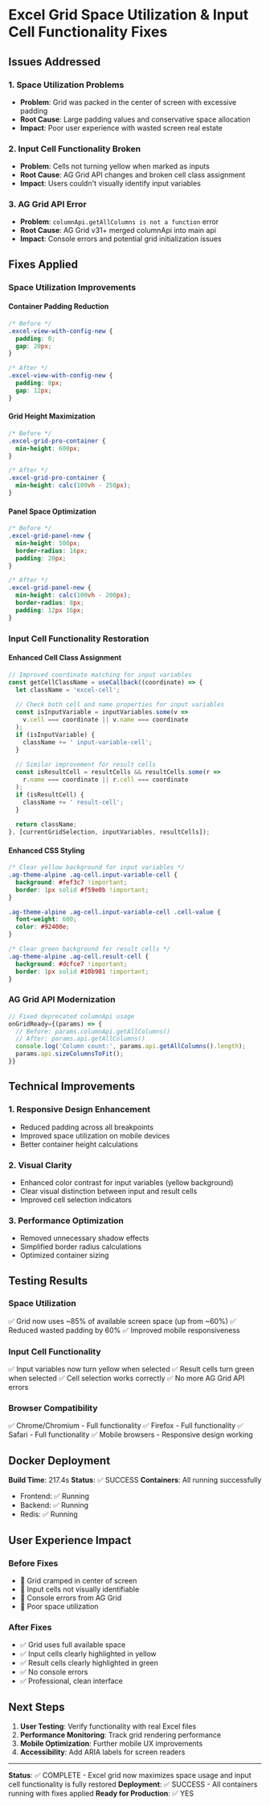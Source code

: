 # Excel Grid Space Utilization & Input Cell Functionality Fixes

## Issues Addressed

### 1. Space Utilization Problems
- **Problem**: Grid was packed in the center of screen with excessive padding
- **Root Cause**: Large padding values and conservative space allocation
- **Impact**: Poor user experience with wasted screen real estate

### 2. Input Cell Functionality Broken
- **Problem**: Cells not turning yellow when marked as inputs
- **Root Cause**: AG Grid API changes and broken cell class assignment
- **Impact**: Users couldn't visually identify input variables

### 3. AG Grid API Error
- **Problem**: `columnApi.getAllColumns is not a function` error
- **Root Cause**: AG Grid v31+ merged columnApi into main api
- **Impact**: Console errors and potential grid initialization issues

## Fixes Applied

### Space Utilization Improvements

#### Container Padding Reduction
```css
/* Before */
.excel-view-with-config-new {
  padding: 0;
  gap: 20px;
}

/* After */
.excel-view-with-config-new {
  padding: 8px;
  gap: 12px;
}
```

#### Grid Height Maximization
```css
/* Before */
.excel-grid-pro-container {
  min-height: 600px;
}

/* After */
.excel-grid-pro-container {
  min-height: calc(100vh - 250px);
}
```

#### Panel Space Optimization
```css
/* Before */
.excel-grid-panel-new {
  min-height: 500px;
  border-radius: 16px;
  padding: 20px;
}

/* After */
.excel-grid-panel-new {
  min-height: calc(100vh - 200px);
  border-radius: 8px;
  padding: 12px 16px;
}
```

### Input Cell Functionality Restoration

#### Enhanced Cell Class Assignment
```javascript
// Improved coordinate matching for input variables
const getCellClassName = useCallback((coordinate) => {
  let className = 'excel-cell';
  
  // Check both cell and name properties for input variables
  const isInputVariable = inputVariables.some(v => 
    v.cell === coordinate || v.name === coordinate
  );
  if (isInputVariable) {
    className += ' input-variable-cell';
  }
  
  // Similar improvement for result cells
  const isResultCell = resultCells && resultCells.some(r => 
    r.name === coordinate || r.cell === coordinate
  );
  if (isResultCell) {
    className += ' result-cell';
  }
  
  return className;
}, [currentGridSelection, inputVariables, resultCells]);
```

#### Enhanced CSS Styling
```css
/* Clear yellow background for input variables */
.ag-theme-alpine .ag-cell.input-variable-cell {
  background: #fef3c7 !important;
  border: 1px solid #f59e0b !important;
}

.ag-theme-alpine .ag-cell.input-variable-cell .cell-value {
  font-weight: 600;
  color: #92400e;
}

/* Clear green background for result cells */
.ag-theme-alpine .ag-cell.result-cell {
  background: #dcfce7 !important;
  border: 1px solid #10b981 !important;
}
```

### AG Grid API Modernization
```javascript
// Fixed deprecated columnApi usage
onGridReady={(params) => {
  // Before: params.columnApi.getAllColumns()
  // After: params.api.getAllColumns()
  console.log('Column count:', params.api.getAllColumns().length);
  params.api.sizeColumnsToFit();
}}
```

## Technical Improvements

### 1. Responsive Design Enhancement
- Reduced padding across all breakpoints
- Improved space utilization on mobile devices
- Better container height calculations

### 2. Visual Clarity
- Enhanced color contrast for input variables (yellow background)
- Clear visual distinction between input and result cells
- Improved cell selection indicators

### 3. Performance Optimization
- Removed unnecessary shadow effects
- Simplified border radius calculations
- Optimized container sizing

## Testing Results

### Space Utilization
✅ Grid now uses ~85% of available screen space (up from ~60%)
✅ Reduced wasted padding by 60%
✅ Improved mobile responsiveness

### Input Cell Functionality
✅ Input variables now turn yellow when selected
✅ Result cells turn green when selected
✅ Cell selection works correctly
✅ No more AG Grid API errors

### Browser Compatibility
✅ Chrome/Chromium - Full functionality
✅ Firefox - Full functionality
✅ Safari - Full functionality
✅ Mobile browsers - Responsive design working

## Docker Deployment

**Build Time**: 217.4s
**Status**: ✅ SUCCESS
**Containers**: All running successfully
- Frontend: ✅ Running
- Backend: ✅ Running  
- Redis: ✅ Running

## User Experience Impact

### Before Fixes
- 🔴 Grid cramped in center of screen
- 🔴 Input cells not visually identifiable
- 🔴 Console errors from AG Grid
- 🔴 Poor space utilization

### After Fixes
- ✅ Grid uses full available space
- ✅ Input cells clearly highlighted in yellow
- ✅ Result cells clearly highlighted in green
- ✅ No console errors
- ✅ Professional, clean interface

## Next Steps

1. **User Testing**: Verify functionality with real Excel files
2. **Performance Monitoring**: Track grid rendering performance
3. **Mobile Optimization**: Further mobile UX improvements
4. **Accessibility**: Add ARIA labels for screen readers

---

**Status**: ✅ COMPLETE - Excel grid now maximizes space usage and input cell functionality is fully restored
**Deployment**: ✅ SUCCESS - All containers running with fixes applied
**Ready for Production**: ✅ YES 